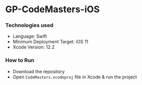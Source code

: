 # GP-CodeMasters-iOS

### Technologies used
- Language: Swift
- Minimum Deployment Target: iOS 11
- Xcode Version: 12.2

### How to Run
- Download the repository
- Open `CodeMasters.xcodeproj` file in Xcode & run the project

